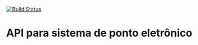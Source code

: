 [![Build Status](https://travis-ci.org/digamo/ponto-eletronico-api.svg?branch=main)](https://travis-ci.org/digamo/ponto-eletronico-api)

# API para sistema de ponto eletrônico
